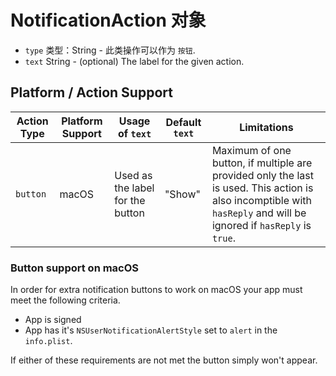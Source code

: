 # NotificationAction 对象

* `type` 类型：String - 此类操作可以作为 `按钮`.
* `text` String - (optional) The label for the given action.

## Platform / Action Support

| Action Type | Platform Support | Usage of `text`                  | Default `text` | Limitations                                                                                                                                                         |
| ----------- | ---------------- | -------------------------------- | -------------- | ------------------------------------------------------------------------------------------------------------------------------------------------------------------- |
| `button`    | macOS            | Used as the label for the button | "Show"         | Maximum of one button, if multiple are provided only the last is used. This action is also incomptible with `hasReply` and will be ignored if `hasReply` is `true`. |

### Button support on macOS

In order for extra notification buttons to work on macOS your app must meet the following criteria.

* App is signed
* App has it's `NSUserNotificationAlertStyle` set to `alert` in the `info.plist`.

If either of these requirements are not met the button simply won't appear.